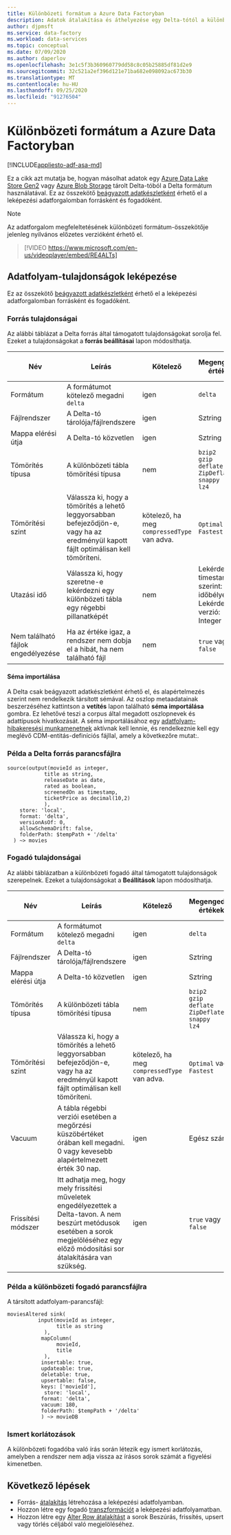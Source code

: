 ```yaml
---
title: Különbözeti formátum a Azure Data Factoryban
description: Adatok átalakítása és áthelyezése egy Delta-tótól a különbözeti formátum használatával
author: djpmsft
ms.service: data-factory
ms.workload: data-services
ms.topic: conceptual
ms.date: 07/09/2020
ms.author: daperlov
ms.openlocfilehash: 3e1c5f3b360960779dd58c8c05b25885df81d2e9
ms.sourcegitcommit: 32c521a2ef396d121e71ba682e098092ac673b30
ms.translationtype: MT
ms.contentlocale: hu-HU
ms.lasthandoff: 09/25/2020
ms.locfileid: "91276504"
---
```

# <a name="delta-format-in-azure-data-factory"></a>Különbözeti formátum a Azure Data Factoryban

[!INCLUDE[appliesto-adf-asa-md](includes/appliesto-adf-asa-md.md)]

Ez a cikk azt mutatja be, hogyan másolhat adatok egy [Azure Data Lake Store Gen2](connector-azure-data-lake-storage.md) vagy [Azure Blob Storage](connector-azure-blob-storage.md) tárolt Delta-tóból a Delta formátum használatával. Ez az összekötő [beágyazott adatkészletként](data-flow-source.md#inline-datasets) érhető el a leképezési adatforgalomban forrásként és fogadóként.

> [!NOTE]
> Az adatforgalom megfeleltetésének különbözeti formátum-összekötője jelenleg nyilvános előzetes verzióként érhető el.

> [!VIDEO https://www.microsoft.com/en-us/videoplayer/embed/RE4ALTs]

## <a name="mapping-data-flow-properties"></a>Adatfolyam-tulajdonságok leképezése

Ez az összekötő [beágyazott adatkészletként](data-flow-source.md#inline-datasets) érhető el a leképezési adatforgalomban forrásként és fogadóként.

### <a name="source-properties"></a>Forrás tulajdonságai

Az alábbi táblázat a Delta forrás által támogatott tulajdonságokat sorolja fel. Ezeket a tulajdonságokat a **forrás beállításai** lapon módosíthatja.

| Név | Leírás | Kötelező | Megengedett értékek | Adatfolyam-parancsfájl tulajdonsága |
| ---- | ----------- | -------- | -------------- | ---------------- |
| Formátum | A formátumot kötelező megadni `delta` | igen | `delta` | formátumban |
| Fájlrendszer | A Delta-tó tárolója/fájlrendszere | igen | Sztring | Fájlrendszer |
| Mappa elérési útja | A Delta-tó közvetlen | igen | Sztring | folderPath |
| Tömörítés típusa | A különbözeti tábla tömörítési típusa | nem | `bzip2`<br>`gzip`<br>`deflate`<br>`ZipDeflate`<br>`snappy`<br>`lz4` | fájba |
| Tömörítési szint | Válassza ki, hogy a tömörítés a lehető leggyorsabban befejeződjön-e, vagy ha az eredményül kapott fájlt optimálisan kell tömöríteni. | kötelező, ha meg `compressedType` van adva. | `Optimal` vagy `Fastest` | compressionLevel |
| Utazási idő | Válassza ki, hogy szeretne-e lekérdezni egy különbözeti tábla egy régebbi pillanatképét | nem | Lekérdezés timestamp szerint: időbélyeg <br> Lekérdezés verzió: Integer | timestampAsOf <br> versionAsOf |
| Nem található fájlok engedélyezése | Ha az értéke igaz, a rendszer nem dobja el a hibát, ha nem található fájl | nem | `true` vagy `false` | ignoreNoFilesFound |

#### <a name="import-schema"></a>Séma importálása

A Delta csak beágyazott adatkészletként érhető el, és alapértelmezés szerint nem rendelkezik társított sémával. Az oszlop metaadatainak beszerzéséhez kattintson a **vetítés** lapon található **séma importálása** gombra. Ez lehetővé teszi a corpus által megadott oszlopnevek és adattípusok hivatkozását. A séma importálásához egy [adatfolyam-hibakeresési munkamenetnek](concepts-data-flow-debug-mode.md) aktívnak kell lennie, és rendelkeznie kell egy meglévő CDM-entitás-definíciós fájllal, amely a következőre mutat:.
 

### <a name="delta-source-script-example"></a>Példa a Delta forrás parancsfájlra

```
source(output(movieId as integer,
            title as string,
            releaseDate as date,
            rated as boolean,
            screenedOn as timestamp,
            ticketPrice as decimal(10,2)
            ),
    store: 'local',
    format: 'delta',
    versionAsOf: 0,
    allowSchemaDrift: false,
    folderPath: $tempPath + '/delta'
  ) ~> movies
```

### <a name="sink-properties"></a>Fogadó tulajdonságai

Az alábbi táblázatban a különbözeti fogadó által támogatott tulajdonságok szerepelnek. Ezeket a tulajdonságokat a **Beállítások** lapon módosíthatja.

| Név | Leírás | Kötelező | Megengedett értékek | Adatfolyam-parancsfájl tulajdonsága |
| ---- | ----------- | -------- | -------------- | ---------------- |
| Formátum | A formátumot kötelező megadni `delta` | igen | `delta` | formátumban |
| Fájlrendszer | A Delta-tó tárolója/fájlrendszere | igen | Sztring | Fájlrendszer |
| Mappa elérési útja | A Delta-tó közvetlen | igen | Sztring | folderPath |
| Tömörítés típusa | A különbözeti tábla tömörítési típusa | nem | `bzip2`<br>`gzip`<br>`deflate`<br>`ZipDeflate`<br>`snappy`<br>`lz4` | fájba |
| Tömörítési szint | Válassza ki, hogy a tömörítés a lehető leggyorsabban befejeződjön-e, vagy ha az eredményül kapott fájlt optimálisan kell tömöríteni. | kötelező, ha meg `compressedType` van adva. | `Optimal` vagy `Fastest` | compressionLevel |
| Vacuum | A tábla régebbi verziói esetében a megőrzési küszöbértéket órában kell megadni. 0 vagy kevesebb alapértelmezett érték 30 nap. | igen | Egész szám | vákuum |
| Frissítési módszer | Itt adhatja meg, hogy mely frissítési műveletek engedélyezettek a Delta-tavon. A nem beszúrt metódusok esetében a sorok megjelöléséhez egy előző módosítási sor átalakítására van szükség. | igen | `true` vagy `false` | törölhető <br> Insertable <br> frissíthető <br> upsertable |

### <a name="delta-sink-script-example"></a>Példa a különbözeti fogadó parancsfájlra

A társított adatfolyam-parancsfájl:

```
moviesAltered sink(
          input(movieId as integer,
                title as string
            ),
           mapColumn(
                movieId,
                title
            ),
           insertable: true,
           updateable: true,
           deletable: true,
           upsertable: false,
           keys: ['movieId'],
            store: 'local',
           format: 'delta',
           vacuum: 180,
           folderPath: $tempPath + '/delta'
           ) ~> movieDB
```

### <a name="known-limitations"></a>Ismert korlátozások

A különbözeti fogadóba való írás során létezik egy ismert korlátozás, amelyben a rendszer nem adja vissza az írásos sorok számát a figyelési kimenetben.

## <a name="next-steps"></a>Következő lépések

* Forrás- [átalakítás](data-flow-source.md) létrehozása a leképezési adatfolyamban.
* Hozzon létre egy fogadó [transzformációt](data-flow-sink.md) a leképezési adatfolyamatban.
* Hozzon létre egy [Alter Row átalakítást](data-flow-alter-row.md) a sorok Beszúrás, frissítés, upsert vagy törlés céljából való megjelöléséhez.
